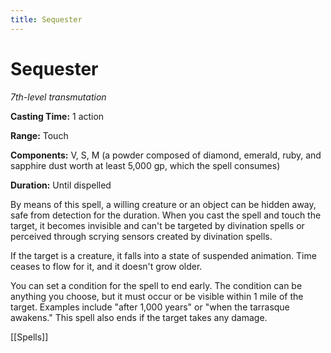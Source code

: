 ---title: Sequester---
# Sequester

*7th-level transmutation*

**Casting Time:** 1 action

**Range:** Touch

**Components:** V, S, M (a powder composed of diamond, emerald, ruby, and sapphire dust worth at least 5,000 gp, which the spell consumes)

**Duration:** Until dispelled

By means of this spell, a willing creature or an object can be hidden away, safe from detection for the duration. When you cast the spell and touch the target, it becomes invisible and can't be targeted by divination spells or perceived through scrying sensors created by divination spells.

If the target is a creature, it falls into a state of suspended animation. Time ceases to flow for it, and it doesn't grow older.

You can set a condition for the spell to end early. The condition can be anything you choose, but it must occur or be visible within 1 mile of the target. Examples include "after 1,000 years" or "when the tarrasque awakens." This spell also ends if the target takes any damage.


[[Spells]]
